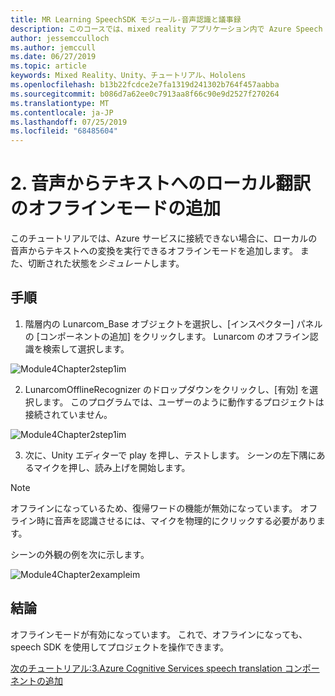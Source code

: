 ```yaml
---
title: MR Learning SpeechSDK モジュール-音声認識と議事録
description: このコースでは、mixed reality アプリケーション内で Azure Speech SDK を実装する方法について説明します。
author: jessemcculloch
ms.author: jemccull
ms.date: 06/27/2019
ms.topic: article
keywords: Mixed Reality、Unity、チュートリアル、Hololens
ms.openlocfilehash: b13b22fcdce2e7fa1319d241302b764f457aabba
ms.sourcegitcommit: b086d7a62ee0c7913aa8f66c90e9d2527f270264
ms.translationtype: MT
ms.contentlocale: ja-JP
ms.lasthandoff: 07/25/2019
ms.locfileid: "68485604"
---
```

# <a name="2----adding-an-offline-mode-for-local-speech-to-text-translation"></a>2.   音声からテキストへのローカル翻訳のオフラインモードの追加

このチュートリアルでは、Azure サービスに接続できない場合に、ローカルの音声からテキストへの変換を実行できるオフラインモードを追加します。 また、切断された状態を*シミュレート*します。

## <a name="instructions"></a>手順

1. 階層内の Lunarcom_Base オブジェクトを選択し、[インスペクター] パネルの [コンポーネントの追加] をクリックします。 Lunarcom のオフライン認識を検索して選択します。

![Module4Chapter2step1im](images/module4chapter2step1im.PNG)

2. LunarcomOfflineRecognizer のドロップダウンをクリックし、[有効] を選択します。 このプログラムでは、ユーザーのように動作するプロジェクトは接続されていません。 

![Module4Chapter2step1im](images/module4chapter2step2im.PNG)

3. 次に、Unity エディターで play を押し、テストします。 シーンの左下隅にあるマイクを押し、読み上げを開始します。 

> [!NOTE]
> オフラインになっているため、復帰ワードの機能が無効になっています。 オフライン時に音声を認識させるには、マイクを物理的にクリックする必要があります。 

シーンの外観の例を次に示します。

![Module4Chapter2exampleim](images/module4chapter2exampleim.PNG)

## <a name="congratulations"></a>結論

オフラインモードが有効になっています。 これで、オフラインになっても、speech SDK を使用してプロジェクトを操作できます。 


[次のチュートリアル:3.Azure Cognitive Services speech translation コンポーネントの追加](mrlearning-speechSDK-ch3.md)

